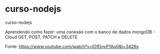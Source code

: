 # curso-nodejs
curso-nodejs

Aprendendo como fazer:
uma conexão com o banco de dados mongoDB - Cloud
GET, POST, PATCH e DELETE

Fonte: https://www.youtube.com/watch?v=IOfDoyP1Aq0&t=3426s

